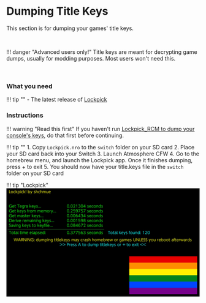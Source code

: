 # Dumping Title Keys
This section is for dumping your games' title keys.

&nbsp;

!!! danger "Advanced users only!"
	Title keys are meant for decrypting game dumps, usually for modding purposes. Most users won't need this.

&nbsp;

### What you need

!!! tip ""
	- The latest release of [Lockpick](https://github.com/shchmue/Lockpick/releases)

### Instructions

!!! warning "Read this first"
    If you haven't run [Lockpick_RCM to dump your console's keys](../user_guide/making_essential_backups.md), do that first before continuing.

!!! tip ""
	1. Copy `Lockpick.nro` to the `switch` folder on your SD card
	2. Place your SD card back into your Switch
	3. Launch Atmosphere CFW
	4. Go to the homebrew menu, and launch the Lockpick app. Once it finishes dumping, press + to exit
	5. You should now have your title.keys file in the `switch` folder on your SD card

!!! tip "Lockpick"
	![ExampleSwitchTheme](../extras/img/backup_keys.jpg)